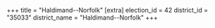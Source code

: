 +++
title = "Haldimand--Norfolk"
[extra]
election_id = 42
district_id = "35033"
district_name = "Haldimand--Norfolk"
+++
